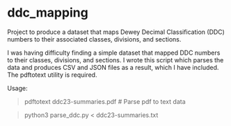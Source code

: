 # ddc_mapping
Project to produce a dataset that maps Dewey Decimal Classification (DDC) numbers to their associated classes, divisions, and sections.

I was having difficulty finding a simple dataset that mapped DDC numbers to their classes, divisions, and sections.  I wrote this script which parses the data and produces CSV and JSON files as a result, which I have included.  The pdftotext utility is required.

Usage:

 > pdftotext ddc23-summaries.pdf   # Parse pdf to text data

 > python3 parse_ddc.py < ddc23-summaries.txt
